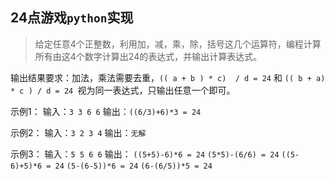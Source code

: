 
## 24点游戏`python`实现

> 给定任意4个正整数，利用加，减，乘，除，括号这几个运算符，编程计算所有由这4个数字计算出24的表达式，并输出计算表达式。

输出结果要求：加法，乘法需要去重，`(( a + b ) * c)  / d = 24` 和 `(( b + a) * c ) / d = 24 `视为同一表达式，只输出任意一个即可。

示例1：
输入：`3 3 6 6`
输出：`((6/3)+6)*3 = 24`


示例2：
输入：`3 2 3 4`
输出：`无解`


示例3：
输入：`5 5 6 6`
输出：
`((5+5)-6)*6 = 24`
`(5*5)-(6/6) = 24`
`((5-6)+5)*6 = 24`
`(5-(6-5))*6 = 24`
`(6-(6/5))*5 = 24`

